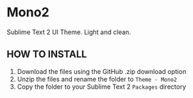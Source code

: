 Mono2
=====

Sublime Text 2 UI Theme. Light and clean.

## HOW TO INSTALL
1. Download the files using the GitHub .zip download option
2. Unzip the files and rename the folder to `Theme - Mono2`
3. Copy the folder to your Sublime Text 2 `Packages` directory